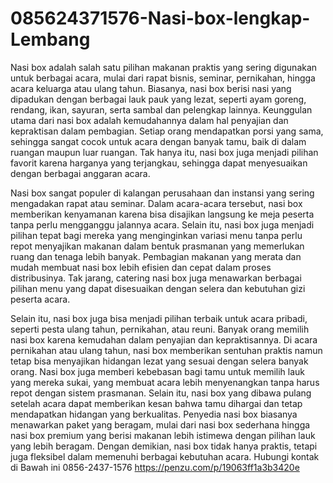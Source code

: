 # 085624371576-Nasi-box-lengkap-Lembang
Nasi box adalah salah satu pilihan makanan praktis yang sering digunakan untuk berbagai acara, mulai dari rapat bisnis, seminar, pernikahan, hingga acara keluarga atau ulang tahun. Biasanya, nasi box berisi nasi yang dipadukan dengan berbagai lauk pauk yang lezat, seperti ayam goreng, rendang, ikan, sayuran, serta sambal dan pelengkap lainnya. Keunggulan utama dari nasi box adalah kemudahannya dalam hal penyajian dan kepraktisan dalam pembagian. Setiap orang mendapatkan porsi yang sama, sehingga sangat cocok untuk acara dengan banyak tamu, baik di dalam ruangan maupun luar ruangan. Tak hanya itu, nasi box juga menjadi pilihan favorit karena harganya yang terjangkau, sehingga dapat menyesuaikan dengan berbagai anggaran acara.

Nasi box sangat populer di kalangan perusahaan dan instansi yang sering mengadakan rapat atau seminar. Dalam acara-acara tersebut, nasi box memberikan kenyamanan karena bisa disajikan langsung ke meja peserta tanpa perlu mengganggu jalannya acara. Selain itu, nasi box juga menjadi pilihan tepat bagi mereka yang menginginkan variasi menu tanpa perlu repot menyajikan makanan dalam bentuk prasmanan yang memerlukan ruang dan tenaga lebih banyak. Pembagian makanan yang merata dan mudah membuat nasi box lebih efisien dan cepat dalam proses distribusinya. Tak jarang, catering nasi box juga menawarkan berbagai pilihan menu yang dapat disesuaikan dengan selera dan kebutuhan gizi peserta acara.

Selain itu, nasi box juga bisa menjadi pilihan terbaik untuk acara pribadi, seperti pesta ulang tahun, pernikahan, atau reuni. Banyak orang memilih nasi box karena kemudahan dalam penyajian dan kepraktisannya. Di acara pernikahan atau ulang tahun, nasi box memberikan sentuhan praktis namun tetap bisa menyajikan hidangan lezat yang sesuai dengan selera banyak orang. Nasi box juga memberi kebebasan bagi tamu untuk memilih lauk yang mereka sukai, yang membuat acara lebih menyenangkan tanpa harus repot dengan sistem prasmanan. Selain itu, nasi box yang dibawa pulang setelah acara dapat memberikan kesan bahwa tamu dihargai dan tetap mendapatkan hidangan yang berkualitas. Penyedia nasi box biasanya menawarkan paket yang beragam, mulai dari nasi box sederhana hingga nasi box premium yang berisi makanan lebih istimewa dengan pilihan lauk yang lebih beragam. Dengan demikian, nasi box tidak hanya praktis, tetapi juga fleksibel dalam memenuhi berbagai kebutuhan acara.
Hubungi kontak di Bawah ini
0856-2437-1576
https://penzu.com/p/19063ff1a3b3420e


